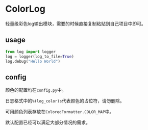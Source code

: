 # ColorLog
轻量级彩色log输出模块，需要的时候直接复制粘贴到自己项目中即可。

## usage

```py
from log import logger
log = logger(log_to_file=True)
log.debug("Hello World")
```

## config
颜色的配置均在`config.py`中。

日志格式中的`%(log_color)s`代表颜色的占位符，请勿删除。

可用颜色列表存放在`ColoredFormatter.COLOR_MAP`中。

默认配置已经可以满足大部分情况的需求。
